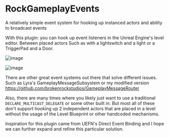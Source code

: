 # RockGameplayEvents
A relatively simple event system for hooking up instanced actors and ability to broadcast events


With this plugin: you can hook up event listeners in the Unreal Engine's level editor. Between placed actors
Such as with a lightswitch and a light or a TriggerPad and a Door.

![image](https://github.com/user-attachments/assets/2f884fd9-c80d-48bf-a22c-229056318d52)

![image](https://github.com/user-attachments/assets/26adce9b-c585-4f92-8310-d895d2ffc467)


There are other great event systems out there that solve different issues.
Such as Lyra's GameplayMessageSubsystem or my modified version https://github.com/brokenrockstudios/GameplayMessageRouter

Also, there are many times where you likely just want to use a traditional `DECLARE_MULTICAST_DELEGATE` or some other built in.
But most all of these don't support hooking up 2 independent actors that are placed in a level without the usage of the Level Blueprint or other handcoded mechanisms.

Inspiration for this plugin came from UEFN's Direct Event Binding and I hope we can further expand and refine this particular solution.



